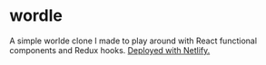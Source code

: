 # wordle
A simple worlde clone I made to play around with React functional components and Redux hooks.
[Deployed with Netlify.](https://voluble-kelpie-483cbd.netlify.app/)
